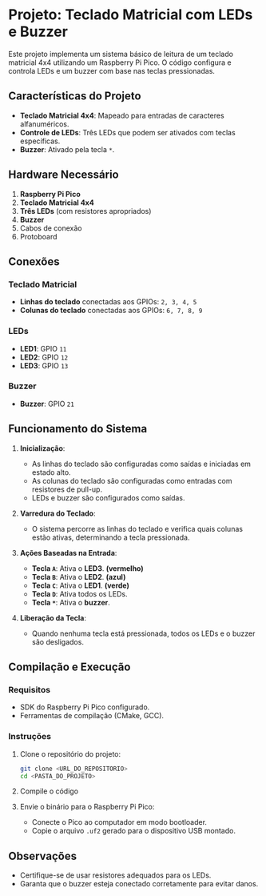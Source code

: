# Projeto: Teclado Matricial com LEDs e Buzzer

Este projeto implementa um sistema básico de leitura de um teclado matricial 4x4 utilizando um Raspberry Pi Pico. O código configura e controla LEDs e um buzzer com base nas teclas pressionadas.

## Características do Projeto

- **Teclado Matricial 4x4**: Mapeado para entradas de caracteres alfanuméricos.
- **Controle de LEDs**: Três LEDs que podem ser ativados com teclas específicas.
- **Buzzer**: Ativado pela tecla `*`.

## Hardware Necessário

1. **Raspberry Pi Pico**
2. **Teclado Matricial 4x4**
3. **Três LEDs** (com resistores apropriados)
4. **Buzzer**
5. Cabos de conexão
6. Protoboard

## Conexões

### Teclado Matricial
- **Linhas do teclado** conectadas aos GPIOs: `2, 3, 4, 5`
- **Colunas do teclado** conectadas aos GPIOs: `6, 7, 8, 9`

### LEDs
- **LED1**: GPIO `11`
- **LED2**: GPIO `12`
- **LED3**: GPIO `13`

### Buzzer
- **Buzzer**: GPIO `21`

## Funcionamento do Sistema

1. **Inicialização**:
   - As linhas do teclado são configuradas como saídas e iniciadas em estado alto.
   - As colunas do teclado são configuradas como entradas com resistores de pull-up.
   - LEDs e buzzer são configurados como saídas.

2. **Varredura do Teclado**:
   - O sistema percorre as linhas do teclado e verifica quais colunas estão ativas, determinando a tecla pressionada.

3. **Ações Baseadas na Entrada**:
   - **Tecla `A`**: Ativa o **LED3**. **(vermelho)**
   - **Tecla `B`**: Ativa o **LED2**. **(azul)**
   - **Tecla `C`**: Ativa o **LED1**. **(verde)**
   - **Tecla `D`**: Ativa todos os LEDs. 
   - **Tecla `*`**: Ativa o **buzzer**.

4. **Liberação da Tecla**:
   - Quando nenhuma tecla está pressionada, todos os LEDs e o buzzer são desligados.

## Compilação e Execução

### Requisitos

- SDK do Raspberry Pi Pico configurado.
- Ferramentas de compilação (CMake, GCC).

### Instruções

1. Clone o repositório do projeto:
   ```bash
   git clone <URL_DO_REPOSITORIO>
   cd <PASTA_DO_PROJETO>
   ```

2. Compile o código


3. Envie o binário para o Raspberry Pi Pico:
   - Conecte o Pico ao computador em modo bootloader.
   - Copie o arquivo `.uf2` gerado para o dispositivo USB montado.

## Observações

- Certifique-se de usar resistores adequados para os LEDs.
- Garanta que o buzzer esteja conectado corretamente para evitar danos.



